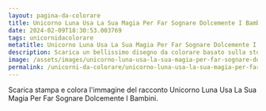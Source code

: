 ```yaml
---
layout: pagina-da-colorare
title: Unicorno Luna Usa La Sua Magia Per Far Sognare Dolcemente I Bambini.
date: 2024-02-09T18:30:53.003769
tags: unicornidacolorare
metatitle: Unicorno Luna Usa La Sua Magia Per Far Sognare Dolcemente I Bambini. da colorare
description: Scarica un bellissimo disegno da colorare basato sulla storia Unicorno Luna Usa La Sua Magia Per Far Sognare Dolcemente I Bambini.
image: /assets/images/unicorno-luna-usa-la-sua-magia-per-far-sognare-dolcemente-i-bambini.webp
permalink: /unicorni-da-colorare/unicorno-luna-usa-la-sua-magia-per-far-sognare-dolcemente-i-bambini.html
---
```

Scarica stampa e colora l'immagine del racconto Unicorno Luna Usa La Sua Magia Per Far Sognare Dolcemente I Bambini.
